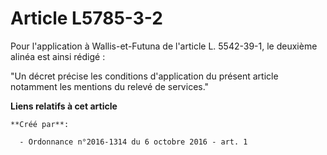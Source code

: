 # Article L5785-3-2

Pour l'application à Wallis-et-Futuna de l'article L. 5542-39-1, le deuxième alinéa est ainsi rédigé : 

"Un décret précise les conditions d'application du présent article notamment les mentions du relevé de services."

**Liens relatifs à cet article**

	**Créé par**:

	  - Ordonnance n°2016-1314 du 6 octobre 2016 - art. 1
